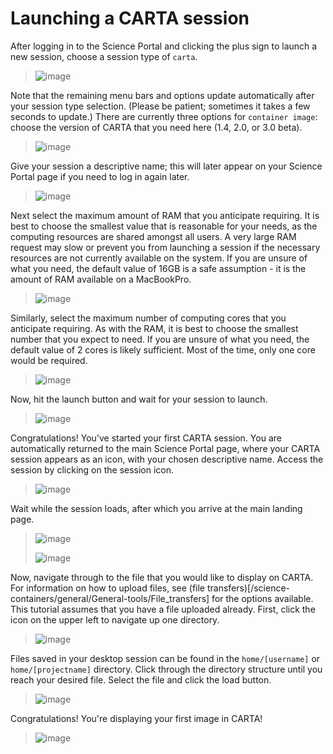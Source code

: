 # Launching a CARTA session 

After logging in to the Science Portal and clicking the plus sign to
launch a new session, choose a session type of `carta`.

> ![image](images/carta/1_select_carta_session.png)

Note that the remaining menu bars and options update automatically after
your session type selection. (Please be patient; sometimes it takes a
few seconds to update.) There are currently three options for
`container image`: choose the version of CARTA that you need here
(1.4, 2.0, or 3.0 beta).

> ![image](images/carta/2_select_carta_container.png)

Give your session a descriptive name; this will later appear on your
Science Portal page if you need to log in again later.

> ![image](images/carta/3_choose_carta_name.png)

Next select the maximum amount of RAM that you anticipate requiring. It
is best to choose the smallest value that is reasonable for your needs,
as the computing resources are shared amongst all users. A very large
RAM request may slow or prevent you from launching a session if the
necessary resources are not currently available on the system. If you
are unsure of what you need, the default value of 16GB is a safe
assumption - it is the amount of RAM available on a MacBookPro.

> ![image](images/carta/4_choose_carta_ram.png)

Similarly, select the maximum number of computing cores that you
anticipate requiring. As with the RAM, it is best to choose the smallest
number that you expect to need. If you are unsure of what you need, the
default value of 2 cores is likely sufficient. Most of the time, only
one core would be required.

> ![image](images/carta/5_choose_carta_cores.png)

Now, hit the launch button and wait for your session to launch.

> ![image](images/carta/6_launch_carta.png)

Congratulations! You've started your first CARTA session. You are
automatically returned to the main Science Portal page, where your CARTA
session appears as an icon, with your chosen descriptive name. Access
the session by clicking on the session icon.

> ![image](images/carta/7_click_carta.png)

Wait while the session loads, after which you arrive at the main landing
page.

> ![image](images/carta/8_carta_loading.png)
>
> ![image](images/carta/9_main_carta_landing.png)

Now, navigate through to the file that you would like to display on
CARTA. For information on how to upload files, see
(file transfers)[/science-containers/general/General-tools/File_transfers] for the options available.
This tutorial assumes that you have a file uploaded already. First,
click the icon on the upper left to navigate up one directory.

> ![image](images/carta/10_navigate_files.png)

Files saved in your desktop session can be found in the
`home/[username]` or `home/[projectname]` directory. Click through the
directory structure until you reach your desired file. Select the file
and click the load button.

> ![image](images/carta/11_select_file.png)

Congratulations! You're displaying your first image in CARTA!

> ![image](images/carta/12_success_CARTA.png)

